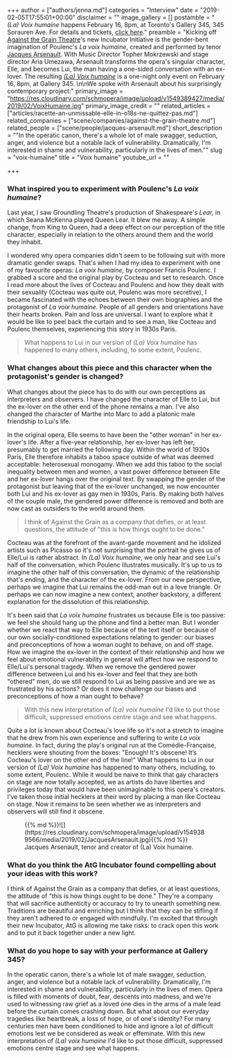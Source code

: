 +++
author = ["authors/jenna.md"]
categories = "Interview"
date = "2019-02-05T17:55:01+00:00"
disclaimer = ""
image_gallery = []
postamble = "_(La) Voix humaine_ happens February 16, 8pm, at Toronto's Gallery 345, 345 Sorauren Ave. For details and tickets, [click here](http://againstthegraintheatre.com/la-voix-humaine-3/)."
preamble = "Kicking off [Against the Grain Theatre](/scene/companies/against-the-grain-theatre/)'s new Incubator Initiative is the gender-bent imagination of Poulenc's _La voix humaine_, created and performed by tenor [Jacques Arsenault](/scene/people/jacques-arsenault/). With Music Director Topher Mokrzewski and stage director Aria Umezawa, Arsenault transforms the opera's singular character, Elle, and becomes Lui, the man having a one-sided conversation with an ex-lover. The resulting [_(La) Voix humaine_](http://againstthegraintheatre.com/la-voix-humaine-3/) is a one-night only event on February 16, 8pm, at Gallery 345. \n\nWe spoke with Arsenault about his surprisingly contemporary project:"
primary_image = "https://res.cloudinary.com/schmopera/image/upload/v1549389427/media/2019/02/VoixHumaine.jpg"
primary_image_credit = ""
related_articles = ["articles/racette-an-unmissable-elle-in-o18s-ne-quittez-pas.md"]
related_companies = ["scene/companies/against-the-grain-theatre.md"]
related_people = ["scene/people/jacques-arsenault.md"]
short_description = "\"In the operatic canon, there's a whole lot of male swagger, seduction, anger, and violence but a notable lack of vulnerability. Dramatically, I'm interested in shame and vulnerability, particularly in the lives of men.\""
slug = "voix-humaine"
title = "Voix humaine"
youtube_url = ""

+++
### What inspired you to experiment with Poulenc's _La voix humaine_?

Last year, I saw Groundling Theatre's production of Shakespeare's _Lear,_ in which Seana McKenna played Queen Lear. It blew me away. A simple change, from King to Queen, had a deep effect on our perception of the title character, especially in relation to the others around them and the world they inhabit.

I wondered why opera companies didn't seem to be following suit with more dramatic gender swaps. That's when I had my idea to experiment with one of my favourite operas: _La voix humaine,_ by composer Francis Poulenc. I grabbed a score and the original play by Cocteau and set to research. Once I read more about the lives of Cocteau and Poulenc and how they dealt with their sexuality (Cocteau was quite out, Poulenc was more secretive), I became fascinated with the echoes between their own biographies and the protagonist of _La voix humaine._ People of all genders and orientations have their hearts broken. Pain and loss are universal. I want to explore what it would be like to peel back the curtain and to see a man, like Cocteau and Poulenc themselves, experiencing this story in 1930s Paris.

>What happens to Lui in our version of _(La) Voix humaine_ has happened to many others, including, to some extent, Poulenc.

### What changes about this piece and this character when the protagonist's gender is changed?

What changes about the piece has to do with our own perceptions as interpreters and observers. I have changed the character of Elle to Lui, but the ex-lover on the other end of the phone remains a man. I've also changed the character of Marthe into Marc to add a platonic male friendship to Lui's life.

In the original opera, Elle seems to have been the "other woman" in her ex-lover's life. After a five-year relationship, her ex-lover has left her, presumably to get married the following day. Within the world of 1930s Paris, Elle therefore inhabits a taboo space outside of what was deemed acceptable: heterosexual monogamy. When we add this taboo to the social inequality between men and women, a vast power difference between Elle and her ex-lover hangs over the original text. By swapping the gender of the protagonist but leaving that of the ex-lover unchanged, we now encounter both Lui and his ex-lover as gay men in 1930s, Paris. By making both halves of the couple male, the gendered power difference is removed and both are now cast as outsiders to the world around them.

>I think of Against the Grain as a company that defies, or at least questions, the attitude of "this is how things ought to be done."

Cocteau was at the forefront of the avant-garde movement and he idolized artists such as Picasso so it's not surprising that the portrait he gives us of Elle/Lui is rather abstract. In _(La) Voix humaine_, we only hear and see Lui's half of the conversation, which Poulenc illustrates musically. It's up to us to imagine the other half of this conversation, the dynamic of the relationship that's ending, and the character of the ex-lover. From our new perspective, perhaps we imagine that Lui remains the odd-man out in a love triangle. Or perhaps we can now imagine a new context, another backstory, a different explanation for the dissolution of this relationship.

It's been said that _La voix humaine_ frustrates us because Elle is too passive: we feel she should hang up the phone and find a better man. But I wonder whether we react that way to Elle because of the text itself or because of our own socially-conditioned expectations relating to gender: our biases and preconceptions of how a woman ought to behave, on and off stage. How we imagine the ex-lover in the context of their relationship and how we feel about emotional vulnerability in general will affect how we respond to Elle/Lui's personal tragedy. When we remove the gendered power difference between Lui and his ex-lover and feel that they are both "othered" men, do we still respond to Lui as being passive and are we as frustrated by his actions? Or does it now challenge our biases and preconceptions of how a man ought to behave?

>With this new interpretation of _(La) voix humaine_ I'd like to put those difficult, suppressed emotions centre stage and see what happens.

Quite a lot is known about Cocteau's love life so it's not a stretch to imagine that he drew from his own experience and suffering to write _La voix humaine._ In fact, during the play's original run at the Comédie-Française, hecklers were shouting from the boxes: "Enough! It's obscene! It’s Cocteau's lover on the other end of the line!" What happens to Lui in our version of _(La) Voix humaine_ has happened to many others, including, to some extent, Poulenc. While it would be naive to think that gay characters on stage are now totally accepted, we as artists do have liberties and privileges today that would have been unimaginable to this opera's creators. I've taken those initial hecklers at their word by placing a man like Cocteau on stage. Now it remains to be seen whether we as interpreters and observers will still find it obscene.

<figure data-type="image">{{% md %}}![](https://res.cloudinary.com/schmopera/image/upload/v1549389566/media/2019/02/JacquesArsenault.jpg){{% /md %}}

<figcaption>Jacques Arsenault, tenor and creator of (La) Voix humaine.</figcaption>

</figure>

### What do you think the AtG Incubator found compelling about your ideas with this work?

I think of Against the Grain as a company that defies, or at least questions, the attitude of "this is how things ought to be done." They're a company that will sacrifice authenticity or accuracy to try to unearth something new. Traditions are beautiful and enriching but I think that they can be stifling if they aren't adhered to or engaged with mindfully. I'm excited that through their new Incubator, AtG is allowing me take risks: to crack open this work and to put it back together under a new light.

### What do you hope to say with your performance at Gallery 345?

In the operatic canon, there's a whole lot of male swagger, seduction, anger, and violence but a notable lack of vulnerability. Dramatically, I'm interested in shame and vulnerability, particularly in the lives of men. Opera is filled with moments of doubt, fear, descents into madness, and we're used to witnessing raw grief as a loved one dies in the arms of a male lead before the curtain comes crashing down. But what about our everyday tragedies like heartbreak, a loss of hope, or of one's identity? For many centuries men have been conditioned to hide and ignore a lot of difficult emotions lest we be considered as weak or effeminate. With this new interpretation of _(La) voix humaine_ I'd like to put those difficult, suppressed emotions centre stage and see what happens.